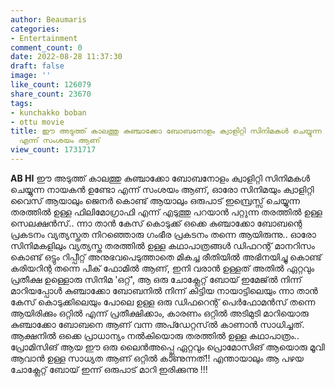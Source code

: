 ```yaml
---
author: Beaumaris
categories:
- Entertainment
comment_count: 0
date: 2022-08-28 11:37:30
draft: false
image: ''
like_count: 126079
share_count: 23670
tags:
- kunchakko boban
- ottu movie
title: ഈ അടുത്ത് കാലത്തു കുഞ്ചാക്കോ ബോബനോളം ക്വാളിറ്റി സിനിമകൾ ചെയ്യുന്ന നായകൻ ഉണ്ടോ
  എന്ന് സംശയം ആണ്
view_count: 1731717
---
```


**AB HI** ഈ അടുത്ത് കാലത്തു കുഞ്ചാക്കോ ബോബനോളം ക്വാളിറ്റി സിനിമകൾ ചെയ്യുന്ന നായകൻ ഉണ്ടോ എന്ന് സംശയം ആണ്, ഓരോ സിനിമയും ക്വാളിറ്റി വൈസ് ആയാലും ജെനർ കൊണ്ട് ആയാലും ഒരുപാട് ഇമ്പ്രെസ്സ് ചെയ്യുന്ന തരത്തിൽ ഉള്ള ഫിലിമോഗ്രാഫി എന്ന് എടുത്തു പറയാൻ പറ്റുന്ന തരത്തിൽ ഉള്ള സെലക്ഷൻസ്.. ന്നാ താൻ കേസ് കൊടുക്ക് ഒക്കെ കുഞ്ചാക്കോ ബോബന്റെ പ്രകടനം വ്യത്യസ്തത നിറഞ്ഞൊരു ഗംഭീര പ്രകടനം തന്നെ ആയിരുന്നു.. ഓരോ സിനിമകളിലും വ്യത്യസ്ത തരത്തിൽ ഉള്ള കഥാപാത്രങ്ങൾ ഡിഫറന്റ് മാനറിസം കൊണ്ട് ഒട്ടും റിപ്പീറ്റ് അനുഭവപെടുത്താതെ മികച്ച രീതിയിൽ അഭിനയിച്ചു കൊണ്ട് കരിയറിന്റ തന്നെ പീക് ഫോമിൽ ആണ്, ഇനി വരാൻ ഉള്ളത് അതിൽ ഏറ്റവും പ്രതീക്ഷ ഉള്ളൊരു സിനിമ 'ഒറ്റ്', ആ ഒരു ചോക്ലേറ്റ് ബോയ് ഇമേജ്ൽ നിന്ന് മാറിയപ്പോൾ കുഞ്ചാക്കോ ബോബനിൽ നിന്ന് കിട്ടിയ നായാട്ടിലെയും ന്നാ താൻ കേസ് കൊടുക്കിലെയും പോലെ ഉള്ള ഒരു ഡിഫറെന്റ് പെർഫോമൻസ് തന്നെ ആയിരിക്കും ഒറ്റിൽ എന്ന് പ്രതീക്ഷിക്കാം, കാരണം ഒറ്റിൽ അടിമുടി മാറിയൊരു കുഞ്ചാക്കോ ബോബനെ ആണ് വന്ന അപ്ഡേറ്റസ്ൽ കാണാൻ സാധിച്ചത്. ആക്ഷനിൽ ഒക്കെ പ്രാധാന്യം നൽകിയൊരു തരത്തിൽ ഉള്ള കഥാപാത്രം.. പ്രോമിസിങ് ആയ ഈ ഒരു ലൈൻഅപ്പ്ലെ ഏറ്റവും പ്രൊമോസിങ് ആയൊരു മൂവി ആവാൻ ഉള്ള സാധ്യത ആണ് ഒറ്റിൽ കാണുന്നത്!! എന്തായാലും ആ പഴയ ചോക്ലേറ്റ് ബോയ് ഇന്ന് ഒരുപാട് മാറി ഇരിക്കുന്നു !!!